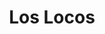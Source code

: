 ---
title: "Los Locos"
url: /ciudad-autonoma-de-buenos-aires/los-locos-avenida-santa-fe-2/
shop: ropa
---
